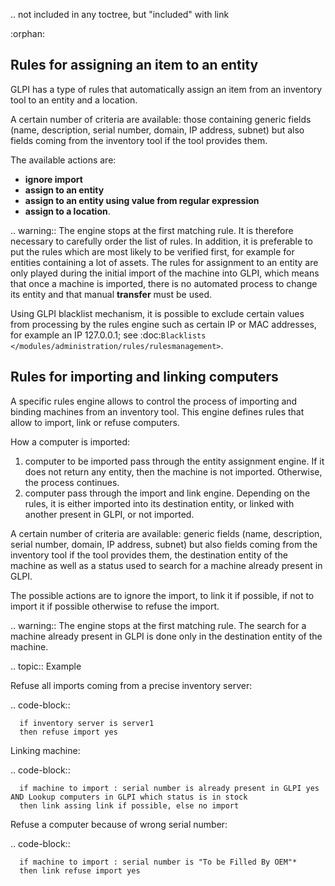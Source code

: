 .. not included in any toctree, but "included" with link

:orphan:

Rules for assigning an item to an entity
----------------------------------------

GLPI has a type of rules that automatically assign an item from an inventory tool to an entity and a location.

A certain number of criteria are available: those containing generic fields (name, description, serial number, domain, IP address, subnet) but also fields coming from the inventory tool if the tool provides them.

The available actions are:

* **ignore import**
* **assign to an entity**
* **assign to an entity using value from regular expression**
* **assign to a location**.

.. warning:: 
   The engine stops at the first matching rule. It is therefore necessary to carefully order the list of rules. In addition, it is preferable to put the rules which are most likely to be verified first, for example for entities containing a lot of assets. The rules for assignment to an entity are only played during the initial import of the machine into GLPI, which means that once a machine is imported, there is no automated process to change its entity and that manual **transfer** must be used.

Using GLPI blacklist mechanism, it is possible to exclude certain values ​​from processing by the rules engine such as certain IP or MAC addresses, for example an IP 127.0.0.1; see :doc:`Blacklists </modules/administration/rules/rulesmanagement>`.

Rules for importing and linking computers
-----------------------------------------

A specific rules engine allows to control the process of importing and binding machines from an inventory tool. This engine defines rules that allow to import, link or refuse computers.

How a computer is imported:

1. computer to be imported pass through the entity assignment engine. If it does not return any entity, then the machine is not imported. Otherwise, the process continues.
2. computer pass through the import and link engine. Depending on the rules, it is either imported into its destination entity, or linked with another present in GLPI, or not imported.

A certain number of criteria are available: generic fields (name, description, serial number, domain, IP address, subnet) but also fields coming from the inventory tool if the tool provides them, the destination entity of the machine as well as a status used to search for a machine already present in GLPI.

The possible actions are to ignore the import, to link it if possible, if not to import it if possible otherwise to refuse the import.

.. warning:: The engine stops at the first matching rule. The search for a machine already present in GLPI is done only in the destination entity of the machine.

.. topic:: Example

   Refuse all imports coming from a precise inventory server:

   .. code-block::

      if inventory server is server1
      then refuse import yes

   Linking machine: 

   .. code-block::

      if machine to import : serial number is already present in GLPI yes AND Lookup computers in GLPI which status is in stock
      then link assing link if possible, else no import

   Refuse a computer because of wrong serial number: 

   .. code-block::

      if machine to import : serial number is "To be Filled By OEM"* 
      then link refuse import yes

